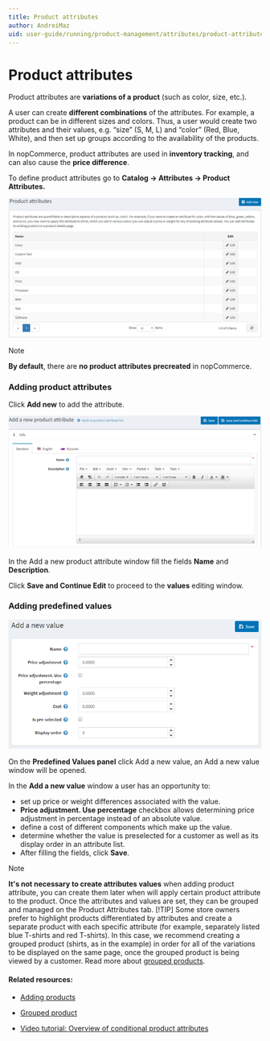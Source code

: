 ```yaml
---
title: Product attributes
author: AndreiMaz
uid: user-guide/running/product-management/attributes/product-attributes
---
```

# Product attributes

Product attributes are **variations of a product** (such as color, size, etc.).

A user can create **different combinations** of the attributes. For example, a product can be in different sizes and colors. Thus, a user would create two attributes and their values, e.g. “size” (S, M, L) and “color” (Red, Blue, White), and then set up groups according to the availability of the products.

In nopCommerce, product attributes are used in **inventory tracking**, and can also cause the **price difference**.

To define product attributes go to **Catalog → Attributes → Product Attributes.**

![](/user-guide/running/_static/product_attributes.png)
> [!NOTE] 
> **By default**, there are **no product attributes precreated** in nopCommerce.

### Adding product attributes

Click **Add new** to add the attribute.

![](/user-guide/running/_static/add_a_new_product_attribute.png)

In the Add a new product attribute window fill the fields **Name** and **Description**.

Click **Save and Continue Edit** to proceed to the **values** editing window. 

### Adding predefined values

![](/user-guide/running/_static/add_a_new_value.png)

On the **Predefined Values panel** click Add a new value, an Add a new value window will be opened.

In the **Add a new value** window a user has an opportunity to:

- set up price or weight differences associated with the value.
- **Price adjustment. Use percentage** checkbox allows determining price adjustment in percentage instead of an absolute value.
- define a cost of different components which make up the value.
- determine whether the value is preselected for a customer as well as its display order in an attribute list.
- After filling the fields, click **Save**.
> [!NOTE] 
> **It's not necessary to create attributes values** when adding product attribute, you can create them later when will apply certain product attribute to the product.
Once the attributes and values are set, they can be grouped and managed on the Product Attributes tab.
> [!TIP] 
> Some store owners prefer to highlight products differentiated by attributes and create a separate product with each specific attribute (for example, separately listed blue T-shirts and red T-shirts). In this case, we recommend creating a grouped product (shirts, as in the example) in order for all of the variations to be displayed on the same page, once the grouped product is being viewed by a customer. Read more about [grouped products](xref:user-guide/running/product-management/products/grouped-products).

#### Related resources:

* [Adding products](xref:user-guide/running/product-management/products/adding-products)

* [Grouped product](xref:user-guide/running/product-management/products/grouped-products)

* [Video tutorial: Overview of conditional product attributes](https://www.youtube.com/watch?v=eIdHVcEdos8&t=55s)
